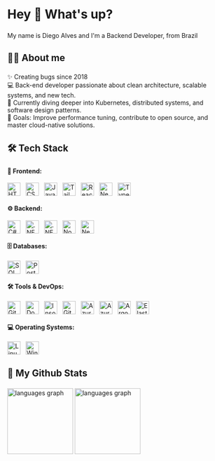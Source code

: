 <h1 align="left">Hey 👋 What's up?</h1>

###

<p align="left">
  My name is Diego Alves and I'm a Backend Developer, from Brazil
</p>

###

<h2 align="left"> 🧑‍💻 About me</h2>

###

<p align="left">
  ✨ Creating bugs since 2018  <br>
  💻 Back-end developer passionate about clean architecture, scalable systems, and new tech.  <br>
  🧠 Currently diving deeper into Kubernetes, distributed systems, and software design patterns.  <br>
  🎯 Goals: Improve performance tuning, contribute to open source, and master cloud-native solutions.
</p>

###

<h2 align="left"> 🛠️ Tech Stack</h2>

###

<div align="left">

  <h4>🎨 Frontend: </h4>
  <div style="display: flex; gap: 12px; align-items: center;">
    <img src="https://cdn.jsdelivr.net/gh/devicons/devicon/icons/html5/html5-original.svg" height="30" alt="HTML logo" />
    <img src="https://cdn.jsdelivr.net/gh/devicons/devicon/icons/css3/css3-original.svg" height="30" alt="CSS logo" />
    <img src="https://cdn.jsdelivr.net/gh/devicons/devicon/icons/javascript/javascript-original.svg" height="30" alt="JavaScript logo" />
    <img src="https://cdn.simpleicons.org/tailwindcss/06B6D4" height="30" alt="Tailwind CSS logo" />
    <img src="https://cdn.jsdelivr.net/gh/devicons/devicon/icons/react/react-original.svg" height="30" alt="React logo" />
    <img src="https://cdn.jsdelivr.net/gh/devicons/devicon/icons/nextjs/nextjs-original.svg" height="30" alt="Next.js logo" />
    <img src="https://cdn.jsdelivr.net/gh/devicons/devicon/icons/typescript/typescript-original.svg" height="30" alt="TypeScript logo" />
  </div>

  <h4>⚙ Backend: </h4>
  <div style="display: flex; gap: 12px; align-items: center;">
    <img src="https://cdn.jsdelivr.net/gh/devicons/devicon/icons/csharp/csharp-original.svg" height="30" alt="C# logo" />
    <img src="https://cdn.jsdelivr.net/gh/devicons/devicon/icons/dot-net/dot-net-original.svg" height="30" alt=".NET logo" />
    <img src="https://cdn.jsdelivr.net/gh/devicons/devicon/icons/dotnetcore/dotnetcore-original.svg" height="30" alt=".NET Core logo" />
    <img src="https://cdn.jsdelivr.net/gh/devicons/devicon/icons/nodejs/nodejs-original.svg" height="30" alt="Node.js logo" />
    <img src="https://cdn.jsdelivr.net/gh/devicons/devicon/icons/nestjs/nestjs-original.svg" height="30" alt="NestJS logo" />
  </div>

  <h4>🗄 Databases: </h4>
  <div style="display: flex; gap: 12px; align-items: center;">
    <img src="https://cdn.jsdelivr.net/gh/devicons/devicon/icons/microsoftsqlserver/microsoftsqlserver-plain.svg" height="30" alt="SQL Server logo" />
    <img src="https://cdn.jsdelivr.net/gh/devicons/devicon/icons/postgresql/postgresql-original.svg" height="30" alt="PostgreSQL logo" />
  </div>

  <h4>🛠 Tools & DevOps: </h4>
  <div style="display: flex; gap: 12px; align-items: center; flex-wrap: wrap;">
    <img src="https://cdn.jsdelivr.net/gh/devicons/devicon/icons/git/git-original.svg" height="30" alt="Git logo" />
    <img src="https://cdn.jsdelivr.net/gh/devicons/devicon/icons/docker/docker-original.svg" height="30" alt="Docker logo" />
    <img src="https://cdn.jsdelivr.net/gh/devicons/devicon/icons/insomnia/insomnia-original.svg" height="30" alt="Insomnia logo" />
    <img src="https://cdn.jsdelivr.net/gh/devicons/devicon/icons/github/github-original.svg" height="30" alt="GitHub logo" />
    <img src="https://cdn.jsdelivr.net/gh/devicons/devicon@latest/icons/azure/azure-original.svg" height="30" alt="Azure logo" />
    <img src="https://cdn.jsdelivr.net/gh/devicons/devicon/icons/azuredevops/azuredevops-original.svg" height="30" alt="Azure DevOps logo" />
    <img src="https://cdn.jsdelivr.net/gh/devicons/devicon@latest/icons/argocd/argocd-original.svg" height="30" alt="ArgoCD logo" />
    <img src="https://cdn.jsdelivr.net/gh/devicons/devicon@latest/icons/elasticsearch/elasticsearch-original.svg" height="30" alt="Elastic Search logo" />
  </div>

  <h4>💻 Operating Systems: </h4>
  <div style="display: flex; gap: 12px; align-items: center;">
    <img src="https://skillicons.dev/icons?i=linux" height="30" alt="Linux logo" />
    <img src="https://cdn.jsdelivr.net/gh/devicons/devicon/icons/windows8/windows8-original.svg" height="30" alt="Windows logo" />
  </div>

</div>



###

<h2 align="left">🚀 My Github Stats</h2>

###

<div align="left">
  
  <img src="https://github-readme-stats.vercel.app/api?username=imdgo&locale=en&hide_title=false&layout=compact&card_width=320&langs_count=5&theme=dracula&hide_border=false&order=2" height="150" alt="languages graph" />
  <img src="https://github-readme-stats.vercel.app/api/top-langs?username=imdgo&locale=en&hide_title=false&layout=compact&card_width=320&langs_count=5&theme=dracula&hide_border=false&order=2" height="150" alt="languages graph" />
</div>

###
